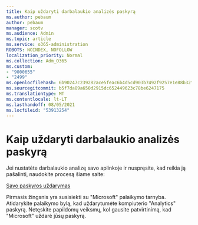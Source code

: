 ```yaml
---
title: Kaip uždaryti darbalaukio analizės paskyrą
ms.author: pebaum
author: pebaum
manager: scotv
ms.audience: Admin
ms.topic: article
ms.service: o365-administration
ROBOTS: NOINDEX, NOFOLLOW
localization_priority: Normal
ms.collection: Adm_O365
ms.custom:
- "9000655"
- "2499"
ms.openlocfilehash: 6b90247c239282ace5feac6b4d5cd903b7492f9257e1e88b32f0716d0cd1c03f
ms.sourcegitcommit: b5f7da89a650d2915dc652449623c78be6247175
ms.translationtype: MT
ms.contentlocale: lt-LT
ms.lasthandoff: 08/05/2021
ms.locfileid: "53913254"
---
```

# <a name="how-to-close-your-desktop-analytics-account"></a>Kaip uždaryti darbalaukio analizės paskyrą

Jei nustatėte darbalaukio analizę savo aplinkoje ir nuspręsite, kad reikia ją pašalinti, naudokite procesą šiame saite:

[Savo paskyros uždarymas](https://docs.microsoft.com/configmgr/desktop-analytics/account-close)

Pirmasis žingsnis yra susisiekti su "Microsoft" palaikymo tarnyba. Atidarykite palaikymo bylą, kad uždarytumėte kompiuterio "Analytics" paskyrą. Netęskite papildomų veiksmų, kol gausite patvirtinimą, kad "Microsoft" uždarė jūsų paskyrą.